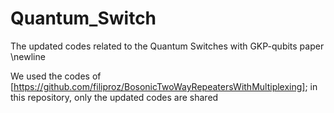 # Quantum_Switch
The updated codes related to the Quantum Switches with GKP-qubits paper
\newline

We used the codes of [https://github.com/filiproz/BosonicTwoWayRepeatersWithMultiplexing]; in this repository, only the updated codes are shared
